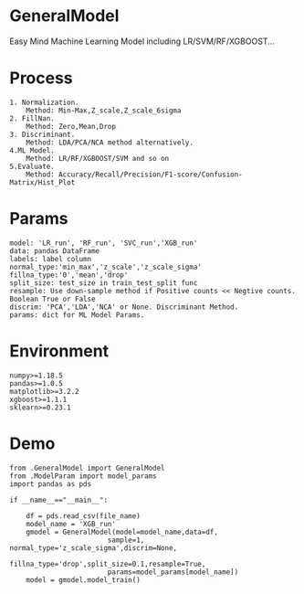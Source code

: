 # GeneralModel
Easy Mind Machine Learning Model including LR/SVM/RF/XGBOOST...
# Process
    1. Normalization. 
        Method: Min-Max,Z_scale,Z_scale_6sigma
    2. FillNan. 
        Method: Zero,Mean,Drop
    3. Discriminant. 
        Method: LDA/PCA/NCA method alternatively.
    4.ML Model.
        Method: LR/RF/XGBOOST/SVM and so on
    5.Evaluate.
        Method: Accuracy/Recall/Precision/F1-score/Confusion-Matrix/Hist_Plot
# Params
    model: 'LR_run', 'RF_run', 'SVC_run','XGB_run'
    data: pandas DataFrame
    labels: label column
    normal_type:'min_max','z_scale','z_scale_sigma'
    fillna_type:'0','mean','drop'
    split_size: test_size in train_test_split func
    resample: Use down-sample method if Positive counts << Negtive counts. Boolean True or False
    discrim: 'PCA','LDA','NCA' or None. Discriminant Method.
    params: dict for ML Model Params.
# Environment
    numpy>=1.18.5
    pandas>=1.0.5
    matplotlib>=3.2.2
    xgboost>=1.1.1
    sklearn>=0.23.1
# Demo
    from .GeneralModel import GeneralModel
    from .ModelParam import model_params
    import pandas as pds

    if __name__=="__main__":

        df = pds.read_csv(file_name)
        model_name = 'XGB_run'
        gmodel = GeneralModel(model=model_name,data=df,
                            sample=1, normal_type='z_scale_sigma',discrim=None,
                            fillna_type='drop',split_size=0.1,resample=True,
                            params=model_params[model_name])
        model = gmodel.model_train()
